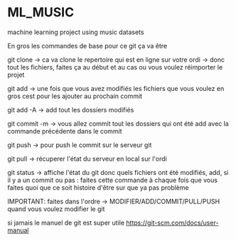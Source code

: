 # ML_MUSIC
machine learning project using music datasets 

En gros les commandes de base pour ce git ça va être 

git clone <URL du GIT> 
-> ca va clone le repertoire qui est en ligne sur votre ordi -> donc tout les fichiers, faites ça au début et au cas ou vous voulez réimporter le projet

git add <les dossiers en questions>
-> une fois que vous avez modifiés les fichiers que vous voulez en gros cest pour les ajouter au prochain commit 

git add -A
-> add tout les dossiers modifiés 

git commit -m <nom du commit>
-> vous allez commit tout les dossiers qui ont été add avec la commande précédente dans le commit 

git push 
-> pour push le commit sur le serveur git 

git pull
-> récuperer l'état du serveur en local sur l'ordi 

git status 
-> affiche l'état du git donc quels fichiers ont été modifiés, add, si il y a un commit ou pas : faites cette commande à chaque fois que vous faites quoi que ce soit histoire d'être sur que ya pas problème 

IMPORTANT: faites dans l'ordre -> MODIFIER/ADD/COMMIT/PULL/PUSH quand vous voulez modifier le git 

si jamais le manuel de git est super utile https://git-scm.com/docs/user-manual

